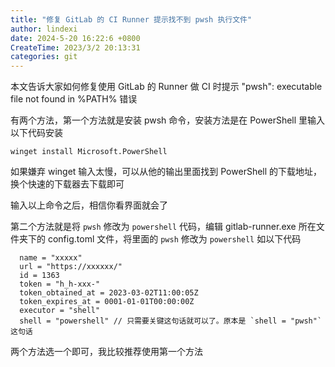 ```yaml
---
title: "修复 GitLab 的 CI Runner 提示找不到 pwsh 执行文件"
author: lindexi
date: 2024-5-20 16:22:6 +0800
CreateTime: 2023/3/2 20:13:31
categories: git
---
```


本文告诉大家如何修复使用 GitLab 的 Runner 做 CI 时提示 "pwsh": executable file not found in %PATH% 错误

<!--more-->


<!-- CreateTime:2023/3/2 20:13:31 -->

<!-- 发布 -->


有两个方法，第一个方法就是安装 pwsh 命令，安装方法是在 PowerShell 里输入以下代码安装

```
winget install Microsoft.PowerShell
```

如果嫌弃 winget 输入太慢，可以从他的输出里面找到 PowerShell 的下载地址，换个快速的下载器去下载即可

输入以上命令之后，相信你看界面就会了

第二个方法就是将 `pwsh` 修改为 `powershell` 代码，编辑 gitlab-runner.exe 所在文件夹下的 config.toml 文件，将里面的  `pwsh` 修改为 `powershell` 如以下代码

```
  name = "xxxxx"
  url = "https://xxxxxx/"
  id = 1363
  token = "h_h-xxx-"
  token_obtained_at = 2023-03-02T11:00:05Z
  token_expires_at = 0001-01-01T00:00:00Z
  executor = "shell"
  shell = "powershell" // 只需要关键这句话就可以了。原本是 `shell = "pwsh"` 这句话
```

两个方法选一个即可，我比较推荐使用第一个方法
